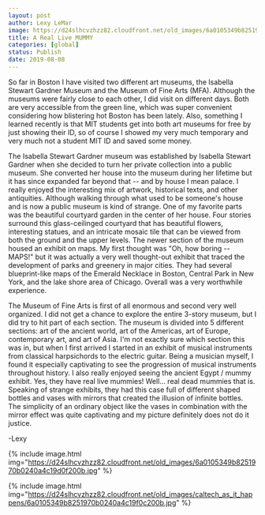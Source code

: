```yaml
---
layout: post
author: Lexy LeMar
image: https://d24slhcvzhzz82.cloudfront.net/old_images/6a0105349b8251970b0240a4c19d13200b.jpg
title: A Real Live MUMMY
categories: [global]
status: Publish
date: 2019-08-08
---
```


So far in Boston I have visited two different art museums, the Isabella Stewart Gardner Museum and the Museum of Fine Arts (MFA). Although the museums were fairly close to each other, I did visit on different days. Both are very accessible from the green line, which was super convenient considering how blistering hot Boston has been lately. Also, something I learned recently is that MIT students get into both art museums for free by just showing their ID, so of course I showed my very much temporary and very much not a student MIT ID and saved some money.

  The Isabella Stewart Gardner museum was established by Isabella Stewart Gardner when she decided to turn her private collection into a public museum. She converted her house into the museum during her lifetime but it has since expanded far beyond that -- and by house I mean palace. I really enjoyed the interesting mix of artwork, historical texts, and other antiquities. Although walking through what used to be someone's house and is now a public museum is kind of strange. One of my favorite parts was the beautiful courtyard garden in the center of her house. Four stories surround this glass-ceilinged courtyard that has beautiful flowers, interesting statues, and an intricate mosaic tile that can be viewed from both the ground and the upper levels. The newer section of the museum housed an exhibit on maps. My first thought was "Oh, how boring -- MAPS!" but it was actually a very well thought-out exhibit that traced the development of parks and greenery in major cities. They had several blueprint-like maps of the Emerald Necklace in Boston, Central Park in New York, and the lake shore area of Chicago. Overall was a very worthwhile experience.

  The Museum of Fine Arts is first of all enormous and second very well organized. I did not get a chance to explore the entire 3-story museum, but I did try to hit part of each section. The museum is divided into 5 different sections: art of the ancient world, art of the Americas, art of Europe, contemporary art, and art of Asia. I'm not exactly sure which section this was in, but when I first arrived I started in an exhibit of musical instruments from classical harpsichords to the electric guitar. Being a musician myself, I found it especially captivating to see the progression of musical instruments throughout history. I also really enjoyed seeing the ancient Egypt / mummy exhibit. Yes, they have real live mummies! Well... real dead mummies that is. Speaking of strange exhibits, they had this case full of different shaped bottles and vases with mirrors that created the illusion of infinite bottles. The simplicity of an ordinary object like the vases in combination with the mirror effect was quite captivating and my picture definitely does not do it justice.

-Lexy


{% include image.html img="https://d24slhcvzhzz82.cloudfront.net/old_images/6a0105349b8251970b0240a4c19d0f200b.jpg" %}

{% include image.html img="https://d24slhcvzhzz82.cloudfront.net/old_images/caltech_as_it_happens/6a0105349b8251970b0240a4c19f0c200b.jpg" %}
